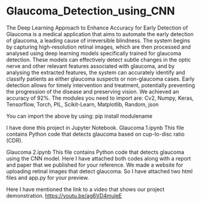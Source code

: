 # Glaucoma_Detection_using_CNN
The Deep Learning Approach to Enhance Accuracy for Early Detection of Glaucoma is a medical application that aims to automate the early detection of glaucoma, a leading cause of irreversible blindness. The system begins by capturing high-resolution retinal images, which are then processed and analysed using deep learning models specifically trained for glaucoma detection. These models can effectively detect subtle changes in the optic nerve and other relevant features associated with glaucoma, and by analysing the extracted features, the system can accurately identify and classify patients as either glaucoma suspects or non-glaucoma cases. Early detection allows for timely intervention and treatment, potentially preventing the progression of the disease and preserving vision. We achieved an accuracy of 92%.
The modules you need to import are:
Cv2, Numpy, Keras, Tensorflow, Torch, PIL, Scikit-Learn, Matplotlib, Random, json

You can import the above by using:
pip install modulename

I have done this project in Jupyter Notebook. 
Glaucoma 1.ipynb This file contains Python code that detects glaucoma based on cup-to-disc ratio (CDR).

Glaucoma 2.ipynb This file contains Python code that detects glaucoma using the CNN model.
Here I have attached both codes along with a report and paper that we published for your reference.
We made a website for uploading retinal images that detect glaucoma. So I have attached two html files and app.py for your preview.

Here I have mentioned the link to a video that shows our project demonstration.
https://youtu.be/ag6VD4muleE
